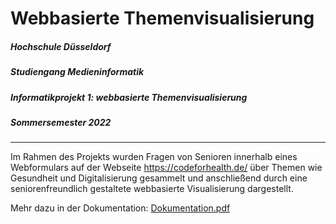 # Webbasierte Themenvisualisierung

##### Hochschule Düsseldorf
##### Studiengang Medieninformatik
##### Informatikprojekt 1: webbasierte Themenvisualisierung
##### Sommersemester 2022

<hr />

Im Rahmen des Projekts wurden Fragen von Senioren innerhalb eines Webformulars auf der Webseite https://codeforhealth.de/ über Themen wie Gesundheit und Digitalisierung gesammelt und anschließend durch eine seniorenfreundlich gestaltete webbasierte Visualisierung dargestellt. 

Mehr dazu in der Dokumentation: [Dokumentation.pdf](https://github.com/Nilsu2001/Webbasierte-Themenvisualisierung/files/13834183/Dokumentation.pdf)


